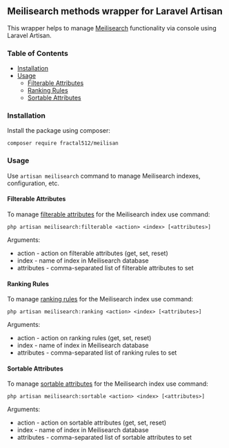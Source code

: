 ## Meilisearch methods wrapper for Laravel Artisan

This wrapper helps to manage [Meilisearch](https://www.meilisearch.com/) functionality via console using Laravel Artisan.

### Table of Contents
- [Installation](#installation)
- [Usage](#usage)
  - [Filterable Attributes](#filterable-attributes)
  - [Ranking Rules](#ranking-rules)
  - [Sortable Attributes](#sortable-attributes)

### Installation
Install the package using composer:
```
composer require fractal512/meilisan
```

### Usage
Use `artisan meilisearch` command to manage Meilisearch indexes, configuration, etc.

#### Filterable Attributes
To manage [filterable attributes](https://www.meilisearch.com/docs/learn/fine_tuning_results/filtering) for the Meilisearch index use command:
```
php artisan meilisearch:filterable <action> <index> [<attributes>]
```
Arguments:
- action - action on filterable attributes (get, set, reset)
- index - name of index in Meilisearch database
- attributes - comma-separated list of filterable attributes to set

#### Ranking Rules
To manage [ranking rules](https://www.meilisearch.com/docs/learn/core_concepts/relevancy) for the Meilisearch index use command:
```
php artisan meilisearch:ranking <action> <index> [<attributes>]
```
Arguments:
- action - action on ranking rules (get, set, reset)
- index - name of index in Meilisearch database
- attributes - comma-separated list of ranking rules to set

#### Sortable Attributes
To manage [sortable attributes](https://www.meilisearch.com/docs/learn/fine_tuning_results/sorting) for the Meilisearch index use command:
```
php artisan meilisearch:sortable <action> <index> [<attributes>]
```
Arguments:
- action - action on sortable attributes (get, set, reset)
- index - name of index in Meilisearch database
- attributes - comma-separated list of sortable attributes to set

